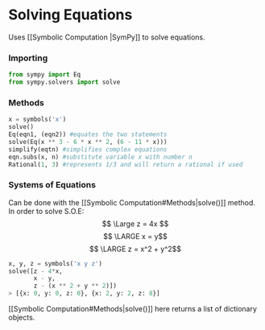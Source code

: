# Solving Equations
Uses [[Symbolic Computation |SymPy]] to solve equations.

### Importing
```python
from sympy import Eq
from sympy.solvers import solve
```

### Methods
```python
x = symbols('x')
solve()
Eq(eqn1, (eqn2)) #equates the two statements
solve(Eq(x ** 3 - 6 * x ** 2, (6 - 11 * x)))
simplify(eqtn) #simplifies complex equations
eqn.subs(x, n) #substitute variable x with number n
Rational(1, 3) #represents 1/3 and will return a rational if used
```

### Systems of Equations
Can be done with the [[Symbolic Computation#Methods|solve()]] method.
In order to solve S.O.E:
$$ \Large z = 4x $$
$$ \LARGE x = y$$
$$ \LARGE z = x^2 + y^2$$

```python
x, y, z = symbols('x y z')
solve([z - 4*x,
	   x - y,
	   z - (x ** 2 + y ** 2)])
> [{x: 0, y: 0, z: 0}, {x: 2, y: 2, z: 8}]
```
[[Symbolic Computation#Methods|solve()]] here returns a list of dictionary objects.
